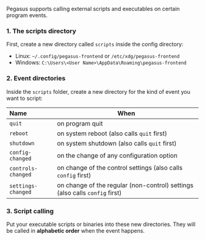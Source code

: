 Pegasus supports calling external scripts and executables on certain program events.

### 1. The scripts directory

First, create a new directory called `scripts` inside the config directory:

- Linux: `~/.config/pegasus-frontend` or `/etc/xdg/pegasus-frontend`
- Windows: `C:\Users\<User Name>\AppData\Roaming\pegasus-frontend`

### 2. Event directories

Inside the `scripts` folder, create a new directory for the kind of event you want to script:

Name | When
:--- | ----
`quit` | on program quit
`reboot` | on system reboot (also calls `quit` first)
`shutdown` | on system shutdown (also calls `quit` first)
`config-changed` | on the change of any configuration option
`controls-changed` | on change of the control settings (also calls `config` first)
`settings-changed` | on change of the regular (non-control) settings (also calls `config` first)

### 3. Script calling

Put your executable scripts or binaries into these new directories. They will be called in **alphabetic order** when the event happens.
